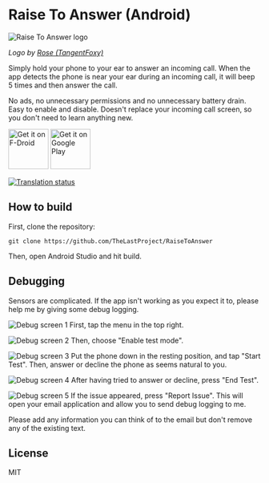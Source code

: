 # Raise To Answer (Android)

![Raise To Answer logo](app/src/main/res/mipmap-hdpi/ic_launcher.png)

*Logo by [Rose (TangentFoxy)](http://github.com/TangentFoxy)*

Simply hold your phone to your ear to answer an incoming call. When the app detects the phone is near your ear during an incoming call, it will beep 5 times and then answer the call.

No ads, no unnecessary permissions and no unnecessary battery drain. Easy to enable and disable. Doesn't replace your incoming call screen, so you don't need to learn anything new.

[<img src="https://fdroid.gitlab.io/artwork/badge/get-it-on.png"
     alt="Get it on F-Droid"
     height="80">](https://f-droid.org/packages/me.hackerchick.raisetoanswer/)
[<img src="https://play.google.com/intl/en_us/badges/images/generic/en-play-badge.png"
     alt="Get it on Google Play"
     height="80">](https://play.google.com/store/apps/details?id=me.hackerchick.raisetoanswer)
    
<a href="https://hosted.weblate.org/engage/raisetoanswer/">
<img src="https://hosted.weblate.org/widgets/raisetoanswer/-/open-graph.png" alt="Translation status" />
</a>

## How to build

First, clone the repository:
```
git clone https://github.com/TheLastProject/RaiseToAnswer
```

Then, open Android Studio and hit build.

## Debugging
Sensors are complicated. If the app isn't working as you expect it to, please help me by giving some debug logging.

![Debug screen 1](debug1.png)
First, tap the menu in the top right.

![Debug screen 2](debug2.png)
Then, choose "Enable test mode".

![Debug screen 3](debug3.png)
Put the phone down in the resting position, and tap "Start Test". Then, answer or decline the phone as seems natural to you.

![Debug screen 4](debug4.png)
After having tried to answer or decline, press "End Test".

![Debug screen 5](debug5.png)
If the issue appeared, press "Report Issue". This will open your email application and allow you to send debug logging to me.

Please add any information you can think of to the email but don't remove any of the existing text.

## License

MIT
